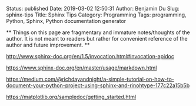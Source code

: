 Status: published
Date: 2019-03-02 12:50:31
Author: Benjamin Du
Slug: sphinx-tips
Title: Sphinx Tips
Category: Programming
Tags: programming, Python, Sphinx, Python documentation generator

**
Things on this page are fragmentary and immature notes/thoughts of the author.
It is not meant to readers but rather for convenient reference of the author and future improvement.
**


http://www.sphinx-doc.org/en/1.5/invocation.html#invocation-apidoc

https://www.sphinx-doc.org/en/master/usage/markdown.html

https://medium.com/@richdayandnight/a-simple-tutorial-on-how-to-document-your-python-project-using-sphinx-and-rinohtype-177c22a15b5b

https://matplotlib.org/sampledoc/getting_started.html